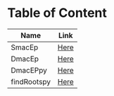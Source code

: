 # Table of Content

| Name | Link |
| --- | --- |
| SmacEp | [Here](https://github.com/Alekoll/Math4610/blob/master/SolutionManual/SmacEP.md) |
| DmacEp | [Here](https://github.com/Alekoll/Math4610/blob/master/SolutionManual/DmacEP.md) |
| DmacEPpy | [Here](https://github.com/Alekoll/Math4610/blob/master/SolutionManual/dmacEPPy.md) |
| findRootspy | [Here](https://github.com/Alekoll/Math4610/blob/master/SolutionManual/findRoots.md) |



